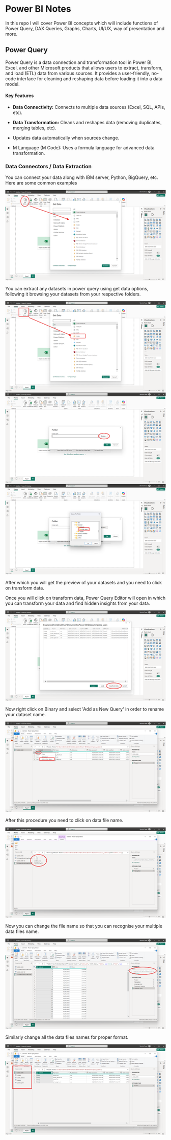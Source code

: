 <H1>Power BI Notes</H1>
<p>In this repo I will cover Power BI concepts which will include functions of Power Query, DAX Queries, Graphs, Charts, UI/UX, way of presentation and more.</p>

<H2>Power Query</H2>
<p>Power Query is a data connection and transformation tool in Power BI, Excel, and other Microsoft products that allows users to extract, transform, and load (ETL) data from various sources. 
It provides a user-friendly, no-code interface for cleaning and reshaping data before loading it into a data model.</p>

<h4>Key Features</h4>
<ul>
  <li><p><b>Data Connectivity:</b> Connects to multiple data sources (Excel, SQL, APIs, etc).</p></li>
  <li><p><b>Data Transformation:</b> Cleans and reshapes data (removing duplicates, merging tables, etc).</p></li>
  <li><p>Updates data automatically when sources change.</p></li>
  <li><p>M Language (M Code):</b> Uses a formula language for advanced data transformation.</p></li>
</ul>

<H3>Data Connectors / Data Extraction</H3>

<p>You can connect your data along with IBM server, Python, BigQuery, etc.
Here are some common examples</p>

<img src="images/dataConnector.png" alt="data connector">

<p>You can extract any datasets in power query using get data options, following it browsing your datasets from your respective folders.</p>

<img src="images/dataFolder.png" alt="data folder">
<img src="images/folderPath.png" alt="folder path">
<img src="images/pizzaSales.png" alt="pizzaSales">

<p>After which you will get the preview of your datasets and you need to click on transform data.</p>
<p>Once you will click on transform data, Power Query Editor will open in which you can transform your data and find hidden insights from your data.</p>

<img src="images/transformData.png" alt="transform data">

<p>Now right click on Binary and select 'Add as New Query' in order to rename your dataset name.</p>

<img src="images/binary.png" alt="binary">

<p>After this procedure you need to click on data file name.</p>

<img src="images/order.png" alt="order">

<p>Now you can change the file name so that you can recognise your multiple data files name.</p>

<img src="images/fileName.png" alt="file name">

<p>Similarly change all the data files names for proper format.</p>

<img src="images/allFiles.png" alt="all file">

